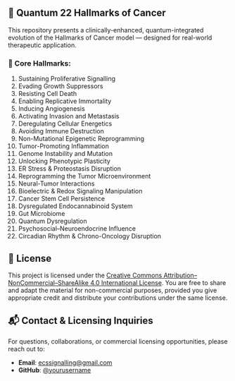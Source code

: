 ## 🧬 Quantum 22 Hallmarks of Cancer

This repository presents a clinically-enhanced, quantum-integrated evolution of the Hallmarks of Cancer model — designed for real-world therapeutic application.

### 🔹 Core Hallmarks:

1. Sustaining Proliferative Signalling  
2. Evading Growth Suppressors  
3. Resisting Cell Death  
4. Enabling Replicative Immortality  
5. Inducing Angiogenesis  
6. Activating Invasion and Metastasis  
7. Deregulating Cellular Energetics  
8. Avoiding Immune Destruction  
9. Non-Mutational Epigenetic Reprogramming  
10. Tumor-Promoting Inflammation  
11. Genome Instability and Mutation  
12. Unlocking Phenotypic Plasticity  
13. ER Stress & Proteostasis Disruption  
14. Reprogramming the Tumor Microenvironment  
15. Neural-Tumor Interactions  
16. Bioelectric & Redox Signaling Manipulation  
17. Cancer Stem Cell Persistence  
18. Dysregulated Endocannabinoid System  
19. Gut Microbiome  
20. Quantum Dysregulation  
21. Psychosocial–Neuroendocrine Influence  
22. Circadian Rhythm & Chrono-Oncology Disruption


## 📄 License

This project is licensed under the [Creative Commons Attribution–NonCommercial–ShareAlike 4.0 International License](https://creativecommons.org/licenses/by-nc-sa/4.0/). You are free to share and adapt the material for non-commercial purposes, provided you give appropriate credit and distribute your contributions under the same license.


## 📬 Contact & Licensing Inquiries

For questions, collaborations, or commercial licensing opportunities, please reach out to:

- **Email**: ecssignalling@gmail.com
- **GitHub**: [@yourusername](https://github.com/TeamMohamed)
  
